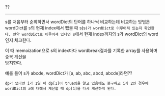 ??

---

s를 처음부터 순회하면서 wordDict의 단어를 하나씩 비교하는데 비교하는 방법은  
wordDict를 s의 현재 index에서 뺐을 때 s(s`)가 wordDict로 이루어져 있는지 확인한다. 만약 wordDict로 이루어져 있다면 s`에서 현재 index까지의 s가 wordDict의 word인지 체크한다.

이 때 memoization으로 s의 index마다 wordbreak결과를 기록한 array를 사용하며 중복 계산을  
방지한다.

예를 들어 s가 abcde, wordDict가 [a, ab, abc, abcd, abcde]라면??

    dp가 없다면 i가 1일 때 dp[1]이 true임을 알고 있음에도 불구하고 i가 2인 경우에 wordDict의 a에 대해서 계산할 때 dp[1]을 다시 계산하게 된다.
